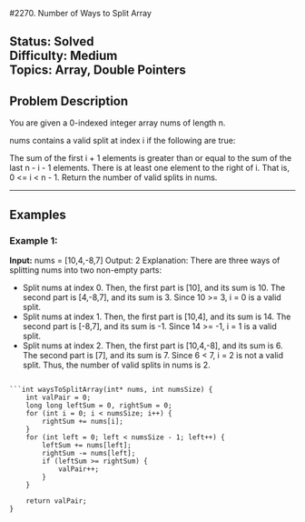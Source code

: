 #2270. Number of Ways to Split Array

**Status:** Solved  
**Difficulty:** Medium  
**Topics:** Array, Double Pointers
---

## Problem Description

You are given a 0-indexed integer array nums of length n.

nums contains a valid split at index i if the following are true:

The sum of the first i + 1 elements is greater than or equal to the sum of the last n - i - 1 elements.
There is at least one element to the right of i. That is, 0 <= i < n - 1.
Return the number of valid splits in nums.

---

## Examples

### Example 1:

**Input:** nums = [10,4,-8,7]
Output: 2
Explanation: 
There are three ways of splitting nums into two non-empty parts:
- Split nums at index 0. Then, the first part is [10], and its sum is 10. The second part is [4,-8,7], and its sum is 3. Since 10 >= 3, i = 0 is a valid split.
- Split nums at index 1. Then, the first part is [10,4], and its sum is 14. The second part is [-8,7], and its sum is -1. Since 14 >= -1, i = 1 is a valid split.
- Split nums at index 2. Then, the first part is [10,4,-8], and its sum is 6. The second part is [7], and its sum is 7. Since 6 < 7, i = 2 is not a valid split.
Thus, the number of valid splits in nums is 2.
```

```int waysToSplitArray(int* nums, int numsSize) {
    int valPair = 0;
    long long leftSum = 0, rightSum = 0;
    for (int i = 0; i < numsSize; i++) {
        rightSum += nums[i];
    }
    for (int left = 0; left < numsSize - 1; left++) {
        leftSum += nums[left];           
        rightSum -= nums[left];          
        if (leftSum >= rightSum) {       
            valPair++;
        }
    }

    return valPair;
}

                
            
        
